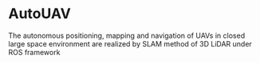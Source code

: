 # AutoUAV
The autonomous positioning, mapping and navigation of UAVs in closed large space environment are realized by SLAM method of 3D LiDAR under ROS framework
